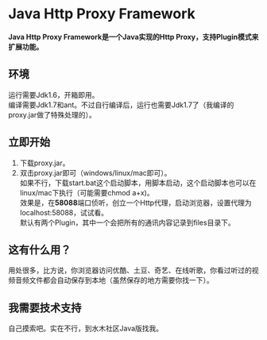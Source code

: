 Java Http Proxy Framework
=============

**Java Http Proxy Framework是一个Java实现的Http Proxy，支持Plugin模式来扩展功能。**

## 环境

运行需要Jdk1.6，开箱即用。   
编译需要Jdk1.7和ant。不过自行编译后，运行也需要Jdk1.7了（我编译的proxy.jar做了特殊处理的）。   


## 立即开始

1. 下载proxy.jar。   
2. 双击proxy.jar即可（windows/linux/mac即可）。   
如果不行，下载start.bat这个启动脚本，用脚本启动，这个启动脚本也可以在linux/mac下执行（可能需要chmod a+x)。   
效果是，在**58088**端口侦听，创立一个Http代理，启动浏览器，设置代理为localhost:58088，试试看。   
默认有两个Plugin，其中一个会把所有的通讯内容记录到files目录下。   

## 这有什么用？

用处很多，比方说，你浏览器访问优酷、土豆、奇艺、在线听歌，你看过听过的视频音频文件都会自动保存到本地（虽然保存的地方需要你找一下）。

## 我需要技术支持

自己摸索吧。实在不行，到水木社区Java版找我。